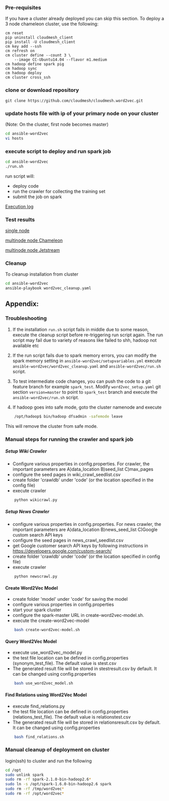 ### Pre-requisites

If you have a cluster already deployed you can skip this section. To deploy a 3 node chameleon 
cluster, use the following:

    cm reset
    pip uninstall cloudmesh_client
    pip install -U cloudmesh_client
    cm key add --ssh
    cm refresh on
    cm cluster define --count 3 \
        --image CC-Ubuntu14.04 --flavor m1.medium
    cm hadoop define spark pig
    cm hadoop sync
    cm hadoop deploy
    cm cluster cross_ssh

### clone or download repository

`git clone https://github.com/cloudmesh/cloudmesh.word2vec.git`

### update hosts file with ip of your primary node on your cluster 
  (Note: On the cluster, first node becomes master)

```sh
cd ansible-word2vec
vi hosts
```

### execute script to deploy and run spark job

```sh
cd ansible-word2vec
./run.sh
```
run script will: 
- deploy code
- run the crawler for collecting the training set
- submit the job on spark

[Execution log](benchmark/chameleon_2_node/executionlog.txt)

### Test results

[single node](benchmark/single_node/README.md)

[multinode node Chameleon](benchmark/chameleon_2_node/README.md)

[multinode node Jetstream](benchmark/jetstream_2_nodes/README.md)

### Cleanup
To cleanup installation from cluster
```sh
cd ansible-word2vec
ansible-playbook word2vec_cleanup.yaml
```

## Appendix:

### Troubleshooting

1. If the installation `run.sh` script fails in middle due to some reason, execute the 
cleanup script before re-triggering run script again. The run script may fail due to variety of 
reasons like failed to shh, hadoop not available etc

2. If the run script fails due to spark memory errors, you can modify the spark memory setting in
`ansible-word2vec/setupvariables.yml` execute `ansible-word2vec/word2vec_cleanup.yaml` and
`ansible-word2vec/run.sh` script.

3. To test intermediate code changes, you can push the code to a git feature branch for example `spark_test`. Modify 
`word2vec_setup.yaml` git section `version=master` to point to `spark_test` branch and execute the 
`ansible-word2vec/run.sh` script.

4. If hadoop goes into safe mode, goto the cluster namenode and execute
```sh
    /opt/hadoop$ bin/hadoop dfsadmin -safemode leave
```
This will remove the cluster from safe mode.


### Manual steps for running the crawler and spark job

##### Setup Wiki Crawler
 - Configure various properties in config.properties. For crawler, the
important parameters are A)data_location B)seed_list C)max_pages
 - configure the seed pages in wiki_crawl_seedlist.csv
 - create folder 'crawldb' under 'code' (or the location specified in the config file)
 - execute crawler
```sh
    python wikicrawl.py
```

##### Setup News Crawler
 - configure various properties in config.properties. For news crawler, the
important parameters are A)data_location B)news_seed_list C)Google custom search API keys
 - configure the seed pages in news_crawl_seedlist.csv
 - get Google customer search API keys by following instructions in https://developers.google.com/custom-search/ 
 - create folder 'crawldb' under 'code' (or the location specified in config file)
 - execute crawler
```sh
    python newscrawl.py
```

#### Create Word2Vec Model
 - create folder 'model' under 'code' for saving the model
 - configure various properties in config.properties
 - start your spark cluster
 - configure the spark-master URL in create-word2vec-model.sh.
 - execute the create-word2vec-model
```sh
    bash create-word2vec-model.sh
```

#### Query Word2Vec Model
 - execute use_word2vec_model.py
 - the test file location can be defined in config.properties
(synonym_test_file). The default value is stest.csv
 - The generated result file will be stored in stestresult.csv by default. It
 can be changed using config.properties
```sh
    bash use_word2vec_model.sh
```

#### Find Relations using  Word2Vec Model
 - execute find_relations.py
 - the test file location can be defined in config.properties
(relations_test_file). The default value is relationstest.csv
 - The generated result file will be stored in relationsresult.csv by default. It
 can be changed using config.properties
```sh
    bash find_relations.sh
```

### Manual cleanup of deployment on cluster
login(ssh) to cluster and run the following

```sh
cd /opt
sudo unlink spark
sudo rm -rf spark-2.1.0-bin-hadoop2.6*
sudo ln -s /opt/spark-1.6.0-bin-hadoop2.6 spark
sudo rm -rf /tmp/word2vec*
sudo rm -rf /opt/word2vec*
```


